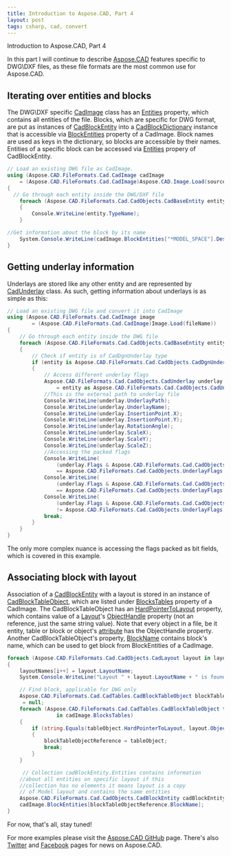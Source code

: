 ```yaml
---
title: Introduction to Aspose.CAD, Part 4
layout: post
tags: csharp, cad, convert
---
```



Introduction to Aspose.CAD, Part 4

In this part I will continue to describe <a href="https://products.aspose.com/cad/">Aspose.CAD</a> features specific to DWG\DXF files, as these file formats are the most common use for Aspose.CAD.

## Iterating over entities and blocks
The DWG\DXF specific <a href="https://apireference.aspose.com/net/cad/aspose.cad.fileformats.cad/cadimage">CadImage</a> class has an <a href="https://apireference.aspose.com/net/cad/aspose.cad.fileformats.cad/cadimage/properties/entities">Entities</a> property, which contains all entities of the file. Blocks, which are specific for DWG format, are put as instances of <a href="https://apireference.aspose.com/net/cad/aspose.cad.fileformats.cad.cadobjects/cadblockentity">CadBlockEntity</a> into a <a href="https://apireference.aspose.com/net/cad/aspose.cad.fileformats.cad/cadblockdictionary">CadBlockDictionary</a> instance that is accessible via <a href="https://apireference.aspose.com/net/cad/aspose.cad.fileformats.cad/cadimage/properties/blockentities">BlockEntities</a> property of a CadImage. Block names are used as keys in the dictionary, so blocks are accessible by their names. Entities of a specific block can be accessed via <a href="https://apireference.aspose.com/net/cad/aspose.cad.fileformats.cad.cadobjects/cadblockentity/properties/entities">Entities</a> propery of CadBlockEntity.
```csharp
// Load an existing DWG file as CadImage.
using (Aspose.CAD.FileFormats.Cad.CadImage cadImage 
	= (Aspose.CAD.FileFormats.Cad.CadImage)Aspose.CAD.Image.Load(sourceFilePath))
{
  // Go through each entity inside the DWG/DXF file
    foreach (Aspose.CAD.FileFormats.Cad.CadObjects.CadBaseEntity entity in image.Entities)
    {
        Console.WriteLine(entity.TypeName);
    }

//Get information about the block by its name
    System.Console.WriteLine(cadImage.BlockEntities["*MODEL_SPACE"].Description);
}
```

## Getting underlay information
Underlays are stored like any other entity and are represented by <a href="https://apireference.aspose.com/net/cad/aspose.cad.fileformats.cad.cadobjects/cadunderlay">CadUnderlay</a> class. As such, getting information about underlays is as simple as this:
```csharp
// Load an existing DWG file and convert it into CadImage 
using (Aspose.CAD.FileFormats.Cad.CadImage image 
		= (Aspose.CAD.FileFormats.Cad.CadImage)Image.Load(fileName))
{
    // Go through each entity inside the DWG file
    foreach (Aspose.CAD.FileFormats.Cad.CadObjects.CadBaseEntity entity in image.Entities)
    {
        // Check if entity is of CadDgnUnderlay type
        if (entity is Aspose.CAD.FileFormats.Cad.CadObjects.CadDgnUnderlay)
        {
            // Access different underlay flags 
            Aspose.CAD.FileFormats.Cad.CadObjects.CadUnderlay underlay 
				= entity as Aspose.CAD.FileFormats.Cad.CadObjects.CadUnderlay;
			//This is the external path to underlay file
            Console.WriteLine(underlay.UnderlayPath);
            Console.WriteLine(underlay.UnderlayName);
            Console.WriteLine(underlay.InsertionPoint.X);
            Console.WriteLine(underlay.InsertionPoint.Y);
            Console.WriteLine(underlay.RotationAngle);
            Console.WriteLine(underlay.ScaleX);
            Console.WriteLine(underlay.ScaleY);
            Console.WriteLine(underlay.ScaleZ);
			//Accessing the packed flags
            Console.WriteLine(
				(underlay.Flags & Aspose.CAD.FileFormats.Cad.CadObjects.UnderlayFlags.UnderlayIsOn)
				== Aspose.CAD.FileFormats.Cad.CadObjects.UnderlayFlags.UnderlayIsOn);
            Console.WriteLine(
				(underlay.Flags & Aspose.CAD.FileFormats.Cad.CadObjects.UnderlayFlags.ClippingIsOn)
				== Aspose.CAD.FileFormats.Cad.CadObjects.UnderlayFlags.ClippingIsOn);
            Console.WriteLine(
				(underlay.Flags & Aspose.CAD.FileFormats.Cad.CadObjects.UnderlayFlags.Monochrome)
				!= Aspose.CAD.FileFormats.Cad.CadObjects.UnderlayFlags.Monochrome);
            break;
        }
    }
}
```
The only more complex nuance is accessing the flags packed as bit fields, which is covered in this example.

## Associating block with layout
Association of a <a href="https://apireference.aspose.com/net/cad/aspose.cad.fileformats.cad.cadobjects/cadblockentity">CadBlockEntity</a> with a layout is stored in an instance of <a href="https://apireference.aspose.com/net/cad/aspose.cad.fileformats.cad.cadtables/cadblocktableobject">CadBlockTableObject</a>, which are listed under <a href="https://apireference.aspose.com/net/cad/aspose.cad.fileformats.cad/cadimage/properties/blockstables">BlocksTables</a> property of a CadImage. The CadBlockTableObject has an <a href="https://apireference.aspose.com/net/cad/aspose.cad.fileformats.cad.cadtables/cadblocktableobject/properties/hardpointertolayout">HardPointerToLayout</a> property, which contains value of a <a href="https://apireference.aspose.com/net/cad/aspose.cad.fileformats.cad.cadobjects/cadlayout">Layout</a>'s <a href="https://apireference.aspose.com/net/cad/aspose.cad.fileformats.cad.cadobjects/cadbase/properties/objecthandle">ObjectHandle</a> property (not an reference, just the same string value). Note that every object in a file, be it entity, table or block or object's <a href="https://apireference.aspose.com/net/cad/aspose.cad.fileformats.cad.cadobjects/cadobjectattribute">attribute</a> has the ObjectHandle property. Another CadBlockTableObject's property, <a href="https://apireference.aspose.com/net/cad/aspose.cad.fileformats.cad.cadtables/cadblocktableobject/properties/blockname">BlockName</a> contains block's name, which can be used to get block from BlockEntities of a CadImage.
```csharp
foreach (Aspose.CAD.FileFormats.Cad.CadObjects.CadLayout layout in layouts.Values)
{
    layoutNames[i++] = layout.LayoutName;
    System.Console.WriteLine("Layout " + layout.LayoutName + " is found");

    // Find block, applicable for DWG only
    Aspose.CAD.FileFormats.Cad.CadTables.CadBlockTableObject blockTableObjectReference
     = null;
    foreach (Aspose.CAD.FileFormats.Cad.CadTables.CadBlockTableObject tableObject
				in cadImage.BlocksTables)
    {
        if (string.Equals(tableObject.HardPointerToLayout, layout.ObjectHandle))
        {
            blockTableObjectReference = tableObject;
            break;
        }
    }

     // Collection cadBlockEntity.Entities contains information
	//about all entities on specific layout if this
	//collection has no elements it means layout is a copy
	// of Model layout and contains the same entities
    Aspose.CAD.FileFormats.Cad.CadObjects.CadBlockEntity cadBlockEntity = 
	cadImage.BlockEntities[blockTableObjectReference.BlockName];
}
```


For now, that's all, stay tuned!

For more examples please visit the <a href="https://github.com/aspose-cad">Aspose.CAD GitHub</a> page. There's also <a href="https://twitter.com/Asposecad">Twitter</a> and <a href="https://www.facebook.com/AsposeCAD">Facebook</a> pages for news on Aspose.CAD.
